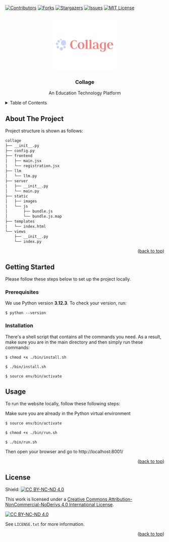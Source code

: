 <!-- Improved compatibility of back to top link: See: https://github.com/othneildrew/Best-README-Template/pull/73 -->
<a name="readme-top"></a>
<!--
*** Thanks for checking out the Best-README-Template. If you have a suggestion
*** that would make this better, please fork the repo and create a pull request
*** or simply open an issue with the tag "enhancement".
*** Don't forget to give the project a star!
*** Thanks again! Now go create something AMAZING! :D
-->



<!-- PROJECT SHIELDS -->
<!--
*** I'm using markdown "reference style" links for readability.
*** Reference links are enclosed in brackets [ ] instead of parentheses ( ).
*** See the bottom of this document for the declaration of the reference variables
*** for contributors-url, forks-url, etc. This is an optional, concise syntax you may use.
*** https://www.markdownguide.org/basic-syntax/#reference-style-links
-->
[![Contributors][contributors-shield]][contributors-url]
[![Forks][forks-shield]][forks-url]
[![Stargazers][stars-shield]][stars-url]
[![Issues][issues-shield]][issues-url]
[![MIT License][license-shield]][license-url]
<!-- [![LinkedIn][linkedin-shield]][linkedin-url] -->



<!-- PROJECT LOGO -->
<br />
<div align="center">
  <a href="https://github.com/collage-us/collage">
    <img src="images/logo.png" alt="Logo" width="200" height="160">
  </a>
<h3 align="center">Collage</h3>
  <p align="center">
    An Education Technology Platform
  </p>
</div>



<!-- TABLE OF CONTENTS -->
<details>
  <summary>Table of Contents</summary>
  <ol>
    <li>
      <a href="#about-the-project">About The Project</a>
    </li>
    <li>
      <a href="#getting-started">Getting Started</a>
      <ul>
        <li><a href="#prerequisites">Prerequisites</a></li>
        <li><a href="#installation">Installation</a></li>
      </ul>
    </li>
    <li><a href="#usage">Usage</a></li>
    <li><a href="#license">License</a></li>
    <li><a href="#contact">Contact</a></li>
    <li><a href="#acknowledgments">Acknowledgments</a></li>
  </ol>
</details>



<!-- ABOUT THE PROJECT -->
## About The Project

<!-- [![Product Name Screen Shot][product-screenshot]](https://example.com) -->
Project structure is shown as follows:
```
collage
├── __init__.py
├── config.py
├── frontend
│   ├── main.jsx
│   └── registration.jsx
├── llm
│   └── llm.py
├── server
│   ├── __init__.py
│   └── main.py
├── static
│   ├── images
│   └── js
│       ├── bundle.js
│       └── bundle.js.map
├── templates
│   └── index.html
└── views
    ├── __init__.py
    └── index.py
```

<p align="right">(<a href="#readme-top">back to top</a>)</p>


<!-- GETTING STARTED -->
## Getting Started

Please follow these steps below to set up the project locally.

### Prerequisites

We use Python version **3.12.3**. To check your version, run:
```
$ python --version
```

### Installation

There's a shell script that contains all the commands you need. As a result, make sure you are in the main directory and then simply run these commands:
```
$ chmod +x ./bin/install.sh
```

```
$ ./bin/install.sh
```

```
$ source env/bin/activate
```

<!-- USAGE EXAMPLES -->
## Usage

To run the website locally, follow these following steps:

Make sure you are already in the Python virtual environment
```
$ source env/bin/activate
```

```
$ chmod +x ./bin/run.sh
```

```
$ ./bin/run.sh
```

Then open your browser and go to http://localhost:8001/

<p align="right">(<a href="#readme-top">back to top</a>)</p>


<!-- LICENSE -->
## License

Shield: [![CC BY-NC-ND 4.0][cc-by-nc-nd-shield]][cc-by-nc-nd]

This work is licensed under a
[Creative Commons Attribution-NonCommercial-NoDerivs 4.0 International License][cc-by-nc-nd].

[![CC BY-NC-ND 4.0][cc-by-nc-nd-image]][cc-by-nc-nd]

[cc-by-nc-nd]: http://creativecommons.org/licenses/by-nc-nd/4.0/
[cc-by-nc-nd-image]: https://licensebuttons.net/l/by-nc-nd/4.0/88x31.png
[cc-by-nc-nd-shield]: https://img.shields.io/badge/License-CC%20BY--NC--ND%204.0-lightgrey.svg

See `LICENSE.txt` for more information.

<p align="right">(<a href="#readme-top">back to top</a>)</p>



<!-- CONTACT -->
<!-- ## Contact

Name - [@twitter_handle](https://twitter.com/twitter_handle) - email@email_client.com

Project Link: [https://github.com/github_username/repo_name](https://github.com/github_username/repo_name)

<p align="right">(<a href="#readme-top">back to top</a>)</p> -->



<!-- ACKNOWLEDGMENTS -->
<!-- ## Acknowledgments

* []()
* []()
* []()

<p align="right">(<a href="#readme-top">back to top</a>)</p> -->



<!-- MARKDOWN LINKS & IMAGES -->
<!-- https://www.markdownguide.org/basic-syntax/#reference-style-links -->
[contributors-shield]: https://img.shields.io/github/contributors/collage-us/collage.svg?style=for-the-badge
[contributors-url]: https://github.com/collage-us/collage/graphs/contributors
[forks-shield]: https://img.shields.io/github/forks/collage-us/collage.svg?style=for-the-badge
[forks-url]: https://github.com/collage-us/collage/network/members
[stars-shield]: https://img.shields.io/github/stars/collage-us/collage.svg?style=for-the-badge
[stars-url]: https://github.com/collage-us/collage/stargazers
[issues-shield]: https://img.shields.io/github/issues/collage-us/collage.svg?style=for-the-badge
[issues-url]: https://github.com/collage-us/collage/issues
[license-shield]: https://img.shields.io/github/license/collage-us/collage.svg?style=for-the-badge
[license-url]: https://github.com/collage-us/collage/blob/master/LICENSE.txt
[linkedin-shield]: https://img.shields.io/badge/-LinkedIn-black.svg?style=for-the-badge&logo=linkedin&colorB=555
[linkedin-url]: https://linkedin.com/in/linkedin_username
[product-screenshot]: images/screenshot.png
[Next.js]: https://img.shields.io/badge/next.js-000000?style=for-the-badge&logo=nextdotjs&logoColor=white
[Next-url]: https://nextjs.org/
[React.js]: https://img.shields.io/badge/React-20232A?style=for-the-badge&logo=react&logoColor=61DAFB
[React-url]: https://reactjs.org/
[Vue.js]: https://img.shields.io/badge/Vue.js-35495E?style=for-the-badge&logo=vuedotjs&logoColor=4FC08D
[Vue-url]: https://vuejs.org/
[Angular.io]: https://img.shields.io/badge/Angular-DD0031?style=for-the-badge&logo=angular&logoColor=white
[Angular-url]: https://angular.io/
[Svelte.dev]: https://img.shields.io/badge/Svelte-4A4A55?style=for-the-badge&logo=svelte&logoColor=FF3E00
[Svelte-url]: https://svelte.dev/
[Laravel.com]: https://img.shields.io/badge/Laravel-FF2D20?style=for-the-badge&logo=laravel&logoColor=white
[Laravel-url]: https://laravel.com
[Bootstrap.com]: https://img.shields.io/badge/Bootstrap-563D7C?style=for-the-badge&logo=bootstrap&logoColor=white
[Bootstrap-url]: https://getbootstrap.com
[JQuery.com]: https://img.shields.io/badge/jQuery-0769AD?style=for-the-badge&logo=jquery&logoColor=white
[JQuery-url]: https://jquery.com